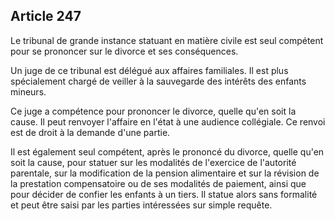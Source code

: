 Article 247
----
Le tribunal de grande instance statuant en matière civile est seul compétent
pour se prononcer sur le divorce et ses conséquences.

Un juge de ce tribunal est délégué aux affaires familiales. Il est plus
spécialement chargé de veiller à la sauvegarde des intérêts des enfants mineurs.

Ce juge a compétence pour prononcer le divorce, quelle qu'en soit la cause. Il
peut renvoyer l'affaire en l'état à une audience collégiale. Ce renvoi est de
droit à la demande d'une partie.

Il est également seul compétent, après le prononcé du divorce, quelle qu'en soit
la cause, pour statuer sur les modalités de l'exercice de l'autorité parentale,
sur la modification de la pension alimentaire et sur la révision de la
prestation compensatoire ou de ses modalités de paiement, ainsi que pour décider
de confier les enfants à un tiers. Il statue alors sans formalité et peut être
saisi par les parties intéressées sur simple requête.
